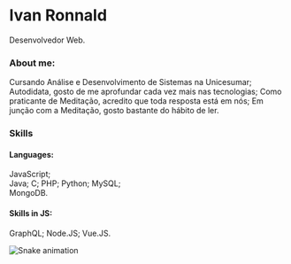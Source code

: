 # Ivan Ronnald

Desenvolvedor Web.

### About me:
Cursando Análise e Desenvolvimento de Sistemas na Unicesumar;
Autodidata, gosto de me aprofundar cada vez mais nas tecnologias;
Como praticante de Meditação, acredito que toda resposta está em nós;
Em junção com a Meditação, gosto bastante do hábito de ler.

### Skills
#### Languages:
JavaScript;    
Java;
C;
PHP;
Python; 
MySQL;       
MongoDB.

#### Skills in JS:
GraphQL;
Node.JS;
Vue.JS.

![Snake animation](https://github.com/Math-Vieira/Math-Vieira/blob/output/github-contribution-grid-snake.svg)
